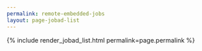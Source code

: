```yaml
---
permalink: remote-embedded-jobs
layout: page-jobad-list
---
```

{% include render_jobad_list.html permalink=page.permalink %}
